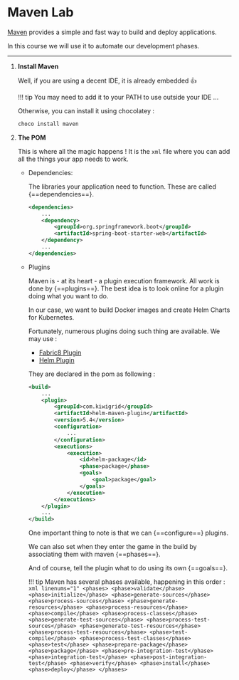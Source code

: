 # Maven Lab

[Maven](https://maven.apache.org/what-is-maven.html) provides a simple and fast way to build and deploy applications.

In this course we will use it to automate our development phases.

---

1. **Install Maven**
    
    Well, if you are using a decent IDE, it is already embedded  :thumbsup:
    
    !!! tip
        You may need to add it to your PATH to use outside your IDE ...
    
    Otherwise, you can install it using chocolatey :
    
    ```bash linenums="1"
    choco install maven
    ```

1. **The POM**
    
    This is where all the magic happens ! It is the `xml` file where you can add all the things your app needs to work.
    
    * Dependencies:
        
        The libraries your application need to function. These are called {==dependencies==}.
        
        ````xml linenums="1"
      	<dependencies>
            ...
            <dependency>
                <groupId>org.springframework.boot</groupId>
                <artifactId>spring-boot-starter-web</artifactId>
            </dependency>
            ...
      	</dependencies>
        ````
      
    * Plugins
    
        Maven is - at its heart - a plugin execution framework. All work is done by {==plugins==}.
        The best idea is to look online for a plugin doing what you want to do.
        
        In our case, we want to build Docker images and create Helm Charts for Kubernetes.
        
        Fortunately, numerous plugins doing such thing are available. We may use :
        
        - [Fabric8 Plugin](https://github.com/fabric8io/fabric8-maven-plugin)
        - [Helm Plugin](https://github.com/kiwigrid/helm-maven-plugin)
        
        They are declared in the pom as following :
        
        ````xml linenums="1" hl_lines="13 15"
      	<build>
            ...
			<plugin>
				<groupId>com.kiwigrid</groupId>
				<artifactId>helm-maven-plugin</artifactId>
				<version>5.4</version>
				<configuration>
					...
				</configuration>
				<executions>
					<execution>
						<id>helm-package</id>
						<phase>package</phase>
						<goals>
							<goal>package</goal>
						</goals>
					</execution>
				</executions>
			</plugin>
            ...
      	</build>
        ````     
        One important thing to note is that we can {==configure==} plugins.
        
        We can also set when they enter the game in the build by associating them with maven {==phases==}.
        
        And of course, tell the plugin what to do using its own {==goals==}.
        
        !!! tip
            Maven has several phases available, happening in this order :
            ````xml linenums="1"
                <phases>
                  <phase>validate</phase>
                  <phase>initialize</phase>
                  <phase>generate-sources</phase>
                  <phase>process-sources</phase>
                  <phase>generate-resources</phase>
                  <phase>process-resources</phase>
                  <phase>compile</phase>
                  <phase>process-classes</phase>
                  <phase>generate-test-sources</phase>
                  <phase>process-test-sources</phase>
                  <phase>generate-test-resources</phase>
                  <phase>process-test-resources</phase>
                  <phase>test-compile</phase>
                  <phase>process-test-classes</phase>
                  <phase>test</phase>
                  <phase>prepare-package</phase>
                  <phase>package</phase>
                  <phase>pre-integration-test</phase>
                  <phase>integration-test</phase>
                  <phase>post-integration-test</phase>
                  <phase>verify</phase>
                  <phase>install</phase>
                  <phase>deploy</phase>
                </phases>
            ````